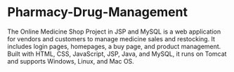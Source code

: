 # Pharmacy-Drug-Management
The Online Medicine Shop Project in JSP and MySQL is a web application for vendors and customers to manage medicine sales and restocking. It includes login pages, homepages, a buy page, and product management. Built with HTML, CSS, JavaScript, JSP, Java, and MySQL, it runs on Tomcat and supports Windows, Linux, and Mac OS.

